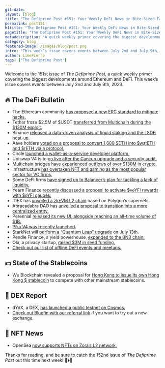 ```yaml
---
git-date:
layout: [blog]
title: "The Defiprime Post #151: Your Weekly DeFi News in Bite-Sized Fashion"
permalink: post151
h1title: "The Defiprime Post #151: Your Weekly DeFi News in Bite-Sized Fashion"
pagetitle: "The Defiprime Post #151: Your Weekly DeFi News in Bite-Sized Fashion"
metadescription: "A quick weekly primer covering the biggest developments around Ethereum and DeFi. This week’s issue covers events between July 2nd and July 9th, 2023"
category: blog
featured-image: /images/blog/post.png
intro: "This week’s issue covers events between July 2nd and July 9th, 2023"
author: LimePierre
tags: ["The Defiprime Post"]
---
```


Welcome to the 151st issue of _The Defiprime Post_, a quick weekly primer covering the biggest developments around Ethereum and DeFi. This week’s issue covers events between July 2nd and July 9th, 2023.


## 🔥 The DeFi Bulletin

* The Ethereum community [has proposed a new ERC standard to mitigate hacks.](https://www.theblock.co/post/237671/ethereum-erc-7265-circuit-breaker-defi-hacks)
* Tether froze $2.5M of $USDT [transferred from Multichain during the $130M exploit.](https://www.theblock.co/post/238517/tether-freezes-2-5-million-of-usdt-transferred-from-multichain)
* Binance [released a data-driven analysis of liquid staking and the LSDFi heat-up.](https://research.binance.com/en/analysis/data-insights-liquid-staking-and-lsdfi-heat-up?s=35)
* Aave holders [voted on a proposal to convert 1,600 $ETH into $wstETH and $rETH via a protocol.](https://www.coindesk.com/business/2023/07/05/aave-holders-vote-on-proposal-for-defi-protocol-to-convert-1600-ether-into-wsteth-and-reth/)
* Circle [launched a wallet-as-a-service developer platform.](https://www.theblock.co/post/238139/circle-quietly-launches-wallet-as-a-service-developer-platform)
* Uniswap V4 is to [go live after the Cancun upgrade and a security audit.](https://www.theblock.co/post/238067/uniswap-v4-expected-to-go-live-after-ethereums-cancun-upgrade-and-security-audit)
* Multichain bridges [have experienced outflows of over $130M in crypto.](https://www.coindesk.com/business/2023/07/06/multichain-bridges-experience-unannounced-outflows-of-over-130m-in-crypto/)
* Infrastructure [has overtaken NFT and gaming as the most popular sector for VC firms.](https://www.theblock.co/post/237560/infrastructure-overtakes-nft-and-gaming-as-the-most-popular-destination-for-crypto-vc)
* Some DeFi firms [have signed up to Balancer’s plan for tackling a lack of liquidity.](https://www.coindesk.com/business/2023/07/06/defi-firms-sign-up-to-balancers-plan-for-tackling-lack-of-liquidity/)
* Yearn Finance [recently discussed a proposal to activate $veYFI rewards with $oYFI gauges.](https://gov.yearn.finance/t/proposal-activate-veyfi-rewards-with-oyfi-gauges/13414)
* IDEX has [unveiled a zkEVM L2 chain](https://www.theblock.co/post/238140/idex-unveils-a-zkevm-layer-2-chain-based-on-polygon-supernets) based on Polygon’s supernets.
* Abracadabra DAO has [unveiled a proposal to transition into a more centralized entity.](https://www.theblock.co/post/238056/breaking-the-defi-spell-abracadabra-dao-mulls-centralized-entity?s=35)
* Perennial [released its new UI, alongside reaching an all-time volume of $1B.](https://medium.com/perennial-protocol/perennials-new-ui-is-live-we-hit-1-billion-in-all-time-volume-98bc0f843d7b)
* [Pika V4 was recently launched.](https://pikaprotocol.medium.com/pika-v4-is-launched-cb4c5fc372e6)
* StarkNet will [perform a “Quantum Leap” upgrade](https://www.theblock.co/post/237841/ethereum-layer-2-network-starknet-plans-quantum-leap-upgrade-on-july-13) on July 13th.
* Pendle Finance, a yield powerhouse, [expanded to the BNB chain.](https://www.coindesk.com/tech/2023/07/05/ethereum-based-yield-powerhouse-pendle-finance-expands-to-bnb-chain/)
* Ola, a privacy startup, [raised $3M in seed funding.](https://www.theblock.co/post/237591/privacy-startup-ola-raises-3-million-in-seed-funding)
* [Check out our list of offline DeFi events and meetups.](https://defiprime.com/events)


## 💵 State of the Stablecoins

* Wu Blockchain revealed a proposal for [Hong Kong to issue its own Hong Kong $ stablecoin](https://wublock.substack.com/p/a-proposal-for-hong-kong-to-issue) to compete with other mainstream stablecoins.


## 💱 DEX Report

* dYdX, a DEX, [has launched a public testnet on Cosmos.](https://www.coindesk.com/markets/2023/07/05/decentralized-exchange-dydx-launches-public-testnet-on-cosmos/) 
* [Check out Bluefin with our referral link](https://trade.bluefin.io/r/defiprime) if you want to try out a new exchange.

 
## 💎 NFT News

* OpenSea [now supports NFTs on Zora’s L2 network.](https://decrypt.co/147525/opensea-adds-support-zoras-ethereum-layer-2-network)

Thanks for reading, and be sure to catch the 152nd issue of _The Defiprime Post_ out this time next week! 👋♦️👋
